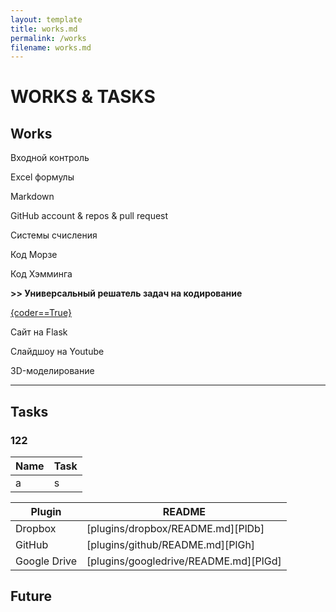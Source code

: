 ```yaml
---
layout: template
title: works.md
permalink: /works
filename: works.md
---
```


<link rel="stylesheet" href="./faq/style.css">

# WORKS & TASKS



## Works

Входной контроль

Excel формулы

Markdown

GitHub account & repos & pull request

Системы счисления

Код Морзе

Код Хэмминга

**>> Универсальный решатель задач на кодирование** 

<a class="iksweb" href="https://hackertyper.net/#" target="_blank"  title="{coder==True}">{coder==True}</a>

Сайт на Flask

Слайдшоу на Youtube

3D-моделирование

---------------------------
## Tasks
### 122
|Name|Task|
|-|-|
|a|s|

| Plugin | README |
| - | - |
| Dropbox | [plugins/dropbox/README.md][PlDb] |
| GitHub | [plugins/github/README.md][PlGh] |
| Google Drive | [plugins/googledrive/README.md][PlGd] |

## Future

